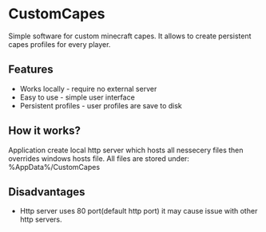 # CustomCapes
Simple software for custom minecraft capes. It allows to create persistent capes profiles for every player.

## Features
  * Works locally - require no external server
  * Easy to use - simple user interface
  * Persistent profiles - user profiles are save to disk
  
## How it works?
  Application create local http server which hosts all nessecery files then overrides windows hosts file.
  All files are stored under: %AppData%/CustomCapes
  
## Disadvantages
  * Http server uses 80 port(default http port) it may cause issue with other http servers.
  
